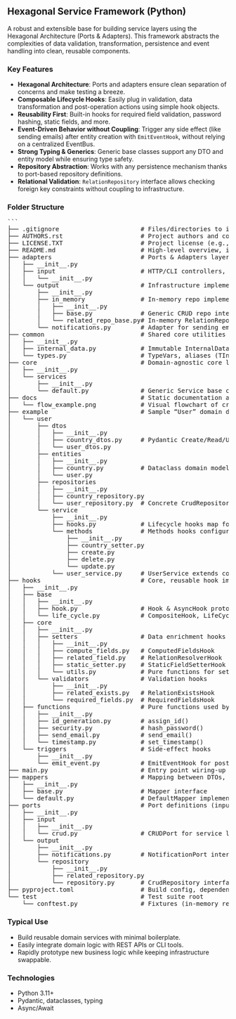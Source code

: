 ## Hexagonal Service Framework (Python)

A robust and extensible base for building service layers using the Hexagonal Architecture (Ports & Adapters). This framework abstracts the complexities of data validation, transformation, persistence and event handling into clean, reusable components.

### Key Features

- **Hexagonal Architecture**: Ports and adapters ensure clean separation of concerns and make testing a breeze.
- **Composable Lifecycle Hooks**: Easily plug in validation, data transformation and post-operation actions using simple hook objects.
- **Reusability First**: Built-in hooks for required field validation, password hashing, static fields, and more.
- **Event-Driven Behavior without Coupling**: Trigger any side effect (like sending emails) after entity creation with `EmitEventHook`, without relying on a centralized EventBus.
- **Strong Typing & Generics**: Generic base classes support any DTO and entity model while ensuring type safety.
- **Repository Abstraction**: Works with any persistence mechanism thanks to port-based repository definitions.
- **Relational Validation**: `RelationRepository` interface allows checking foreign key constraints without coupling to infrastructure.

### Folder Structure
<pre markdown>```
├── .gitignore                      # Files/directories to ignore in Git commits
├── AUTHORS.rst                     # Project authors and contributors
├── LICENSE.TXT                     # Project license (e.g., MIT)
├── README.md                       # High‑level overview, install & usage instructions
├── adapters                        # Ports & Adapters layer
│   ├── __init__.py
│   ├── input                       # HTTP/CLI controllers, web handlers, etc.
│   │   └── __init__.py
│   └── output                      # Infrastructure implementations
│       ├── __init__.py
│       ├── in_memory               # In‑memory repo implementations for tests
│       │   ├── __init__.py
│       │   ├── base.py             # Generic CRUD repo interface
│       │   └── related_repo_base.py# In‑memory RelationRepository
│       └── notifications.py        # Adapter for sending emails, SMS, etc.
├── common                          # Shared core utilities
│   ├── __init__.py
│   ├── internal_data.py            # Immutable InternalData class
│   └── types.py                    # TypeVars, aliases (TInternalData, T_ID…)
├── core                            # Domain‑agnostic core logic
│   ├── __init__.py
│   └── services
│       ├── __init__.py
│       └── default.py              # Generic Service base class
├── docs                            # Static documentation assets
│   └── flow_example.png            # Visual flowchart of create/update lifecycle
├── example                         # Sample “User” domain demonstrating usage
│   └── user
│       ├── dtos
│       │   ├── __init__.py
│       │   ├── country_dtos.py     # Pydantic Create/Read/Update DTOs
│       │   └── user_dtos.py
│       ├── entities
│       │   ├── __init__.py
│       │   ├── country.py          # Dataclass domain model
│       │   └── user.py
│       ├── repositories
│       │   ├── __init__.py
│       │   ├── country_repository.py
│       │   └── user_repository.py  # Concrete CrudRepository implementations
│       └── service
│           ├── __init__.py
│           ├── hooks.py            # Lifecycle hooks map for UserService
│           └── methods             # Methods hooks configuration create/update/delete
│               ├── __init__.py
│               ├── country_setter.py
│               ├── create.py
│               ├── delete.py
│               └── update.py
│           └── user_service.py     # UserService extends core Service
├── hooks                           # Core, reusable hook implementations
│   ├── __init__.py
│   ├── base
│   │   ├── __init__.py
│   │   ├── hook.py                 # Hook & AsyncHook protocols
│   │   └── life_cycle.py           # CompositeHook, LifeCycle orchestration
│   ├── core
│   │   ├── __init__.py
│   │   ├── setters                 # Data enrichment hooks
│   │   │   ├── __init__.py
│   │   │   ├── compute_fields.py   # ComputedFieldsHook
│   │   │   ├── related_field.py    # RelationResolverHook
│   │   │   ├── static_setter.py    # StaticFieldSetterHook
│   │   │   └── utils.py            # Pure functions for setters
│   │   └── validators              # Validation hooks
│   │       ├── __init__.py
│   │       ├── related_exists.py   # RelationExistsHook
│   │       └── required_fields.py  # RequiredFieldsHook
│   ├── functions                   # Pure functions used by hooks
│   │   ├── __init__.py
│   │   ├── id_generation.py        # assign_id()
│   │   ├── security.py             # hash_password()
│   │   ├── send_email.py           # send_email()
│   │   └── timestamp.py            # set_timestamp()
│   └── triggers                    # Side‑effect hooks
│       ├── __init__.py
│       └── emit_event.py           # EmitEventHook for post‑action callbacks
├── main.py                         # Entry point wiring-up example services
├── mappers                         # Mapping between DTOs, entities & internal data
│   ├── __init__.py
│   ├── base.py                     # Mapper interface
│   └── default.py                  # DefaultMapper implementation
├── ports                           # Port definitions (input/output interfaces)
│   ├── __init__.py
│   ├── input
│   │   ├── __init__.py
│   │   └── crud.py                 # CRUDPort for service layer
│   └── output
│       ├── __init__.py
│       ├── notifications.py        # NotificationPort interface
│       └── repository
│           ├── __init__.py
│           ├── related_repository.py
│           └── repository.py       # CrudRepository interface
├── pyproject.toml                  # Build config, dependencies
└── test                            # Test suite root
    └── conftest.py                 # Fixtures (in-memory repos, sample DTOs, etc.)
</pre>
### Typical Use

- Build reusable domain services with minimal boilerplate.
- Easily integrate domain logic with REST APIs or CLI tools.
- Rapidly prototype new business logic while keeping infrastructure swappable.

### Technologies

- Python 3.11+
- Pydantic, dataclasses, typing
- Async/Await